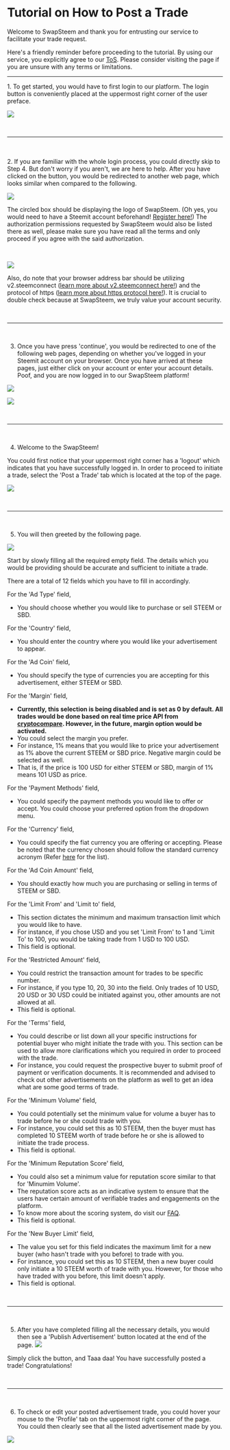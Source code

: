 
# Tutorial on How to Post a Trade  
  
Welcome to SwapSteem and thank you for entrusting our service to facilitate your trade request.  
  
Here's a friendly reminder before proceeding to the tutorial. By using our service, you explicitly agree to our [ToS](https://github.com/nirvanaitsolutions/swapsteem/blob/master/ToS.md). Please consider visiting the page if you are unsure with any terms or limitations.  
  
<hr>  
1. To get started, you would have to first login to our platform. The login button is conveniently placed at the uppermost right corner of the user preface.

![](https://i.imgur.com/SL76yXU.jpg)  
  
<br><hr> <br>  
2. If you are familiar with the whole login process, you could directly skip to Step 4. But don't worry if you aren't, we are here to help. After you have clicked on the button, you would be redirected to another web page, which looks similar when compared to the following.  

![](https://i.imgur.com/bLbCGZe.png)  
  
The circled box should be displaying the logo of SwapSteem. (Oh yes, you would need to have a Steemit account beforehand! [Register here!](https://signup.steemit.com/)) The authorization permissions requested by SwapSteem would also be listed there as well, please make sure you have read all the terms and only proceed if you agree with the said authorization.  
  
<br>  

![](https://i.imgur.com/wSHtjzU.jpg)  
  
Also, do note that your browser address bar should be utilizing v2.steemconnect ([learn more about v2.steemconnect here!](https://steemit.com/steemit/@steemitblog/steemconnect-2-0-easy-fast-efficient-access-to-the-steem-blockchain)) and the protocol of https ([learn more about https protocol here!](https://en.wikipedia.org/wiki/HTTPS)). It is crucial to double check because at SwapSteem, we truly value your account security.  

<br><hr> <br>  

3. Once you have press 'continue', you would be redirected to one of the following web pages, depending on whether you've logged in your Steemit account on your browser. Once you have arrived at these pages, just either click on your account or enter your account details. Poof, and you are now logged in to our SwapSteem platform!

![](https://i.imgur.com/rMZZxrD.png)

![](https://i.imgur.com/BULPFf2.png)

<br><hr> <br>  

4. Welcome to the SwapSteem!

You could first notice that your uppermost right corner has a 'logout' which indicates that you have successfully logged in. In order to proceed to initiate a trade, select the 'Post a Trade' tab which is located at the top of the page.

![](https://i.imgur.com/FuhaA6l.jpg)

<br><hr> <br>  

5. You will then greeted by the following page.

![](https://i.imgur.com/NGdNNdE.png)

Start by slowly filling all the required empty field. The details which you would be providing should be accurate and sufficient to initiate a trade.

There are a total of 12 fields which you have to fill in accordingly.

For the 'Ad Type' field, 
- You should choose whether you would like to purchase or sell STEEM or SBD.

For the 'Country' field, 
- You should enter the country where you would like your advertisement to appear.

For the 'Ad Coin' field, 
- You should specify the type of currencies you are accepting for this advertisement, either STEEM or SBD.
 
For the 'Margin' field,
- **Currently, this selection is being disabled and is set as 0 by default. All trades would be done based on real time price API from [cryptocompare](https://www.cryptocompare.com/api/). However, in the future, margin option would be activated.**
- You could select the margin you prefer. 
- For instance, 1% means that you would like to price your advertisement as 1% above the current STEEM or SBD price. Negative margin could be selected as well.
- That is, if the price is 100 USD for either STEEM or SBD, margin of 1% means 101 USD as price.

For the 'Payment Methods' field,
- You could specify the payment methods you would like to offer or accept. You could choose your preferred option from the dropdown menu.

For the 'Currency' field,
- You could specify the fiat currency you are offering or accepting. Please be noted that the currency chosen should follow the standard currency acronym (Refer [here](https://en.wikipedia.org/wiki/ISO_4217#Active_codes) for the list).

For the 'Ad Coin Amount' field, 
- You should exactly how much you are purchasing or selling in terms of STEEM or SBD.

For the 'Limit From' and 'Limit to' field,
- This section dictates the minimum and maximum transaction limit which you would like to have.
- For instance, if you chose USD and you set 'Limit From' to 1 and 'Limit To' to 100, you would be taking trade from 1 USD to 100 USD.
- This field is optional.

For the 'Restricted Amount' field,
- You could restrict the transaction amount for trades to be specific number. 
- For instance, if you type 10, 20, 30 into the field. Only trades of 10 USD, 20 USD or 30 USD could be initiated against you, other amounts are not allowed at all.
- This field is optional.

For the 'Terms' field,
- You could describe or list down all your specific instructions for potential buyer who might initiate the trade with you. This section can be used to allow more clarifications which you required in order to proceed with the trade. 
- For instance, you could request the prospective buyer to submit proof of payment or verification documents. It is recommended and advised to check out other advertisements on the platform as well to get an idea what are some good terms of trade.

For the 'Minimum Volume' field,
- You could potentially set the minimum value for volume a buyer has to trade before he or she could trade with you.
- For instance, you could set this as 10 STEEM, then the buyer must has completed 10 STEEM worth of trade before he or she is allowed to initiate the trade process.
- This field is optional.

For the 'Minimum Reputation Score' field,
- You could also set a minimum value for reputation score similar to that for 'Minumim Volume'.
- The reputation score acts as an indicative system to ensure that the users have certain amount of verifiable trades and engagements on the platform. 
- To know more about the scoring system, do visit our [FAQ](https://github.com/nirvanaitsolutions/swapsteem/blob/master/FAQ.md).
- This field is optional.

For the 'New Buyer Limit' field,
- The value you set for this field indicates the maximum limit for a new buyer (who hasn't trade with you before) to trade with you.
- For instance, you could set this as 10 STEEM, then a new buyer could only initiate a 10 STEEM worth of trade with you. However, for those who have traded with you before, this limit doesn't apply.
- This field is optional.

<br><hr> <br>  

5. After you have completed filling all the necessary details, you would then see a 'Publish Advertisement' button located at the end of the page.
![](https://i.imgur.com/7dfRA6e.png)

Simply click the button, and Taaa daa! You have successfully posted a trade! Congratulations!

<br><hr> <br>

6. To check or edit your posted advertisement trade, you could hover your mouse to the 'Profile' tab on the uppermost right corner of the page. You could then clearly see that all the listed advertisement made by you.

![](https://i.imgur.com/LqCEFsw.png)

